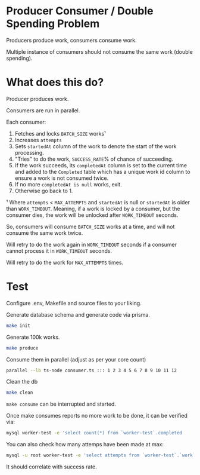 # Producer Consumer / Double Spending Problem

Producers produce work, consumers consume work.

Multiple instance of consumers should not consume the same work (double spending).

# What does this do?
Producer produces work.

Consumers are run in parallel.

Each consumer:
1. Fetches and locks `BATCH_SIZE` works¹
2. Increases `attempts`
3. Sets `startedAt` column of the work to denote the start of the work processing.
4. "Tries" to do the work, `SUCCESS_RATE`% of chance of succeeding.
5. If the work succeeds, its `completedAt` column is set to the current time and added to the `Completed` table which has a unique work id column to ensure a work is not consumed twice.
6. If no more `completedAt is null` works, exit.
7. Otherwise go back to 1.

¹ Where `attempts` < `MAX_ATTEMPTS` and `startedAt` is null or `startedAt` is older than `WORK_TIMEOUT`. Meaning, if a work is locked by a consumer, but the consumer dies, the work will be unlocked after `WORK_TIMEOUT` seconds.

So, consumers will consume `BATCH_SIZE` works at a time, and will not consume the same work twice.

Will retry to do the work again in `WORK_TIMEOUT` seconds if a consumer cannot process it in `WORK_TIMEOUT` seconds.

Will retry to do the work for `MAX_ATTEMPTS` times.

# Test
Configure .env, Makefile and source files to your liking.

Generate database schema and generate code via prisma.
```bash
make init
```

Generate 100k works.
```bash
make produce
```

Consume them in parallel (adjust as per your core count)
```bash
parallel --lb ts-node consumer.ts ::: 1 2 3 4 5 6 7 8 9 10 11 12
```

Clean the db
```bash
make clean
```

`make consume` can be interrupted and started.

Once make consumes reports no more work to be done, it can be verified via:

```bash
mysql worker-test -e 'select count(*) from `worker-test`.completed
```

You can also check how many attemps have been made at max:
```bash
mysql -u root worker-test -e 'select attempts from `worker-test`.`work` order by attempts desc limit 1;'
```
It should correlate with success rate.
